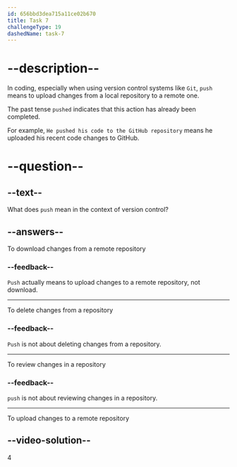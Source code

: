 ```yaml
---
id: 656bbd3dea715a11ce02b670
title: Task 7
challengeType: 19
dashedName: task-7
---
```


# --description--

In coding, especially when using version control systems like `Git`, `push` means to upload changes from a local repository to a remote one.

The past tense `pushed` indicates that this action has already been completed.

For example, `He pushed his code to the GitHub repository` means he uploaded his recent code changes to GitHub.

# --question--

## --text--

What does `push` mean in the context of version control?

## --answers--

To download changes from a remote repository

### --feedback--

`Push` actually means to upload changes to a remote repository, not download.

---

To delete changes from a repository

### --feedback--

`Push` is not about deleting changes from a repository.

---

To review changes in a repository

### --feedback--

`push` is not about reviewing changes in a repository.

---

To upload changes to a remote repository

## --video-solution--

4
